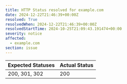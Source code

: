 ```yaml
---
title: HTTP Status resolved for example.com
date: 2024-12-22T21:46:39+00:00Z
resolved: True
resolvedWhen: 2024-12-22T21:46:39+00:00Z
resolvedStartTime: 2024-10-25T21:09:43.191474+00:00
severity: notice
affected:
  - example.com
section: issue
---
```


| Expected Statuses | Actual Status  |
|-------------------|----------------|
| 200, 301, 302 | 200 |
